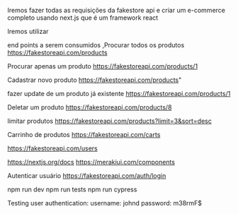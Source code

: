 Iremos fazer todas as requisições da fakestore api e criar um e-commerce completo usando next.js que é um framework react

Iremos utilizar  

end points a serem consumidos
,Procurar todos os produtos
https://fakestoreapi.com/products

Procurar apenas um produto
https://fakestoreapi.com/products/1

Cadastrar novo produto
https://fakestoreapi.com/products"

fazer update de um produto já existente
https://fakestoreapi.com/products/1

Deletar um produto
https://fakestoreapi.com/products/8

limitar produtos
https://fakestoreapi.com/products?limit=3&sort=desc

Carrinho de produtos
https://fakestoreapi.com/carts

https://fakestoreapi.com/users

https://nextjs.org/docs
https://merakiui.com/components

Autenticar usuário
https://fakestoreapi.com/auth/login

npm run dev
npm run tests
npm run cypress

Testing user authentication:
username: johnd
password: m38rmF$

